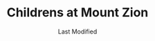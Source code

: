 ---
layout: location-page
date: Last Modified
description: "Local COVID-19 testing is available at Childrens at Mount Zion in Morrow, Georgia, USA."
permalink: "locations/georgia/morrow/childrens-at-mount-zion/"
tags:
  - locations
  - georgia
title: Childrens at Mount Zion
uniqueName: childrens-at-mount-zion
state: Georgia
stateAbbr: GA
hood: "Morrow"
address: "2201 Mt Zion Pkwy"
city: "Morrow"
zip: "30260"
zipsNearby: "31004 31016 31024 31026 31029 31032 31033 31038 31046 31816 31064 31066 31822 31823 31085 31826 31086 31830 31836 31097 36263 36269 36273 30101 30102 30004 30005 30009 30022 30023 30104 30601 30602 30603 30604 30605 30606 30607 30608 30609 30612 30301 30302 30303 30304 30305 30306 30307 30308 30309 30310 30311 30312 30313 30314 30315 30316 30317 30318 30319 30320 30321 30322 30324 30325 30326 30327 30328 30329 30330 30331 30332 30333 30334 30336 30337 30338 30339 30340 30341 30342 30343 30344 30345 30346 30348 30349 30350 30353 30354 30355 30356 30357 30358 30359 30360 30361 30362 30363 30364 30366 30368 30369 30370 30371 30374 30375 30377 30378 30380 30384 30385 30388 30392 30394 30396 30398 31106 31107 31119 31126 31131 31136 31139 31141 31145 31146 31150 31156 31192 31193 31195 31196 39901 30011 30106 30168 30002 30107 30204 30620 30621 30622 30623 30108 30109 30517 30110 30205 30113 30625 30515 30518 30519 30114 30115 30169 30112 30116 30117 30118 30119 30120 30121 30123 30125 30111 30021 30206 30288 30012 30013 30094 30014 30015 30016 30028 30040 30041 30019 30132 30157 30534 30030 30031 30032 30033 30034 30035 30036 30037 30133 30134 30135 30154 30026 30029 30095 30096 30097 30098 30099 30294 30137 30212 30213 30638 30214 30215 30269 30270 31169 30140 30216 30542 30297 30298 30217 30219 30501 30503 30504 30506 30507 30218 30641 30220 30017 30222 30223 30224 30228 30229 30645 30141 30230 30142 30548 30233 30143 30549 30234 30018 30236 30237 30238 30144 30152 30156 30160 31144 30145 30240 30241 30261 30042 30043 30044 30045 30046 30049 30146 30047 30048 30122 30038 30058 30248 30052 30250 30251 30252 30253 30126 30650 30055 30148 30006 30007 30008 30060 30061 30062 30063 30064 30065 30066 30067 30068 30069 30090 30256 30257 30258 30655 30656 30259 30260 30287 30150 30151 30056 30263 30264 30265 30271 30003 30010 30071 30091 30092 30093 30502 30566 30266 30054 30268 30567 30072 30070 30127 30074 30272 30273 30274 30296 30153 30170 30075 30076 30077 30663 30171 30275 30079 30276 30277 30173 30080 30081 30082 30039 30078 30025 30666 30281 30083 30086 30087 30088 30284 30024 30176 30575 30177 30178 30179 30285 30286 30084 30085 30289 30290 30291 30180 30182 30183 30677 30184 30185 30292 30680 30187 30293 30188 30189 30295 30073 30347 30376 30379 30386 30387 30389 30390 30399 31120 31191 31197 31198 31199" 
mapUrl: "http://maps.apple.com/?q=Childrens+at+Mount+Zion&address=2201+Mt+Zion+Pkwy,Morrow,Georgia,30260"
locationType: Drive-thru
phone: "678-479-2223"
website: "https://dph.georgia.gov/locations/childrens-mount-zion"
onlineBooking: undefined
closed: undefined
closedUpdate: June 30th, 2020
notes: "By appointment only."
days: Weekdays
hours: 8:30AM-5PM
ctaMessage: Learn more
ctaUrl: "https://dph.georgia.gov/locations/childrens-mount-zion"
---